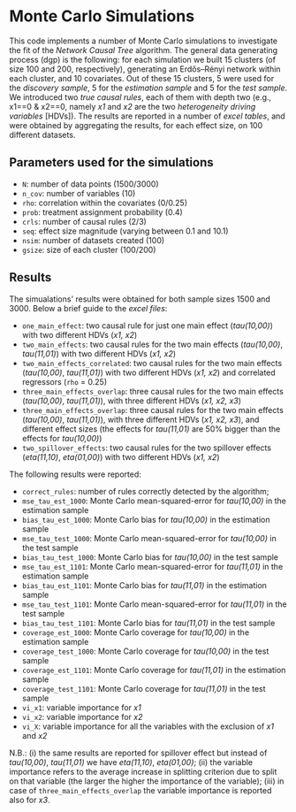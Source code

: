 # Monte Carlo Simulations

This code implements a number of Monte Carlo simulations to investigate the fit of the _Network Causal Tree_ algorithm.
The general data generating process (dgp) is the following: for each simulation we built 15 clusters (of size 100 and 200, respectively), generating an Erdős–Rényi network within each cluster, and 10 covariates.
Out of these 15 clusters, 5 were used for the _discovery sample_, 5 for the _estimation sample_ and 5 for the _test sample_.
We introduced two _true causal rules_, each of them with depth two (e.g.,  x1==0 & x2==0, namely _x1_ and _x2_ are the two _heterogeneity driving variables_ [HDVs]).
The results are reported in a number of _excel tables_, and were obtained by aggregating the results, for each effect size, on 100 different datasets.

## Parameters used for the simulations

* <tt>`N`</tt>: number of data points (1500/3000)
* <tt>`n_cov`</tt>: number of variables (10)
* <tt>`rho`</tt>: correlation within the covariates (0/0.25)
* <tt>`prob`</tt>: treatment assignment probability (0.4)
* <tt>`crls`</tt>: number of causal rules (2/3)
* <tt>`seq`</tt>: effect size magnitude (varying between 0.1 and 10.1)
* <tt>`nsim`</tt>: number of datasets created (100)
* <tt>`gsize`</tt>: size of each cluster (100/200)

## Results

The simualations' results were obtained for both sample sizes 1500 and 3000.
Below a brief guide to the _excel files_:
* <tt>`one_main_effect`</tt>: two causal rule for just one main effect (_tau(10,00)_) with two different HDVs (_x1, x2_)
* <tt>`two_main_effects`</tt>: two causal rules for the two main effects (_tau(10,00)_, _tau(11,01)_) with two different HDVs (_x1, x2_)
* <tt>`two_main_effects_correlated`</tt>: two causal rules for the two main effects (_tau(10,00)_, _tau(11,01)_) with two different HDVs (_x1, x2_) and correlated regressors (<tt>`rho`</tt> = 0.25)
* <tt>`three_main_effects_overlap`</tt>: three causal rules for the two main effects (_tau(10,00)_, _tau(11,01)_), with three different HDVs (_x1, x2, x3_)
* <tt>`three_main_effects_overlap`</tt>: three causal rules for the two main effects (_tau(10,00)_, _tau(11,01)_), with three different HDVs (_x1, x2, x3_), and different effect sizes (the effects for _tau(11,01)_ are 50% bigger than the effects for _tau(10,00)_)
* <tt>`two_spillover_effects`</tt>: two causal rules for the two spillover effects (_eta(11,10)_, _eta(01,00)_) with two different HDVs (_x1, x2_)

The following results were reported:
* <tt>`correct_rules`</tt>: number of rules correctly detected by the algorithm;
* <tt>`mse_tau_est_1000`</tt>: Monte Carlo mean-squared-error for _tau(10,00)_ in the estimation sample
* <tt>`bias_tau_est_1000`</tt>: Monte Carlo bias for _tau(10,00)_ in the estimation sample
* <tt>`mse_tau_test_1000`</tt>: Monte Carlo mean-squared-error for _tau(10,00)_ in the test sample
* <tt>`bias_tau_test_1000`</tt>: Monte Carlo bias for _tau(10,00)_ in the test sample
* <tt>`mse_tau_est_1101`</tt>: Monte Carlo mean-squared-error for _tau(11,01)_ in the estimation sample
* <tt>`bias_tau_est_1101`</tt>: Monte Carlo bias for _tau(11,01)_ in the estimation sample
* <tt>`mse_tau_test_1101`</tt>: Monte Carlo mean-squared-error for _tau(11,01)_ in the test sample
* <tt>`bias_tau_test_1101`</tt>: Monte Carlo bias for _tau(11,01)_ in the test sample
* <tt>`coverage_est_1000`</tt>: Monte Carlo coverage for _tau(10,00)_ in the estimation sample
* <tt>`coverage_test_1000`</tt>: Monte Carlo coverage for _tau(10,00)_ in the test sample
* <tt>`coverage_est_1101`</tt>: Monte Carlo coverage for _tau(11,01)_ in the estimation sample
* <tt>`coverage_test_1101`</tt>: Monte Carlo coverage for _tau(11,01)_ in the test sample
* <tt>`vi_x1`</tt>: variable importance for _x1_ 
* <tt>`vi_x2`</tt>: variable importance for _x2_ 
* <tt>`vi_X`</tt>: variable importance for all the variables with the exclusion of _x1_ and _x2_ 

N.B.: (i) the same results are reported for spillover effect but instead of _tau(10,00)_, _tau(11,01)_ we have _eta(11,10)_, _eta(01,00)_; (ii) the variable importance refers to the average increase in splitting criterion due to split on that variable (the larger the higher the importance of the variable); (iii) in case of <tt>`three_main_effects_overlap`</tt> the variable importance is reported also for _x3_.





